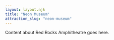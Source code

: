```yaml
---
layout: layout.njk
title: "Neon Museum"
attraction_slug: "neon-museum"
---
```


Content about Red Rocks Amphitheatre goes here.